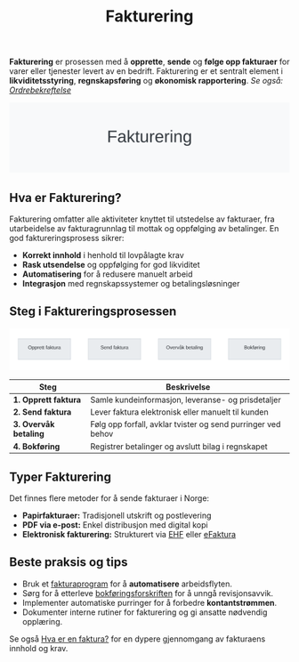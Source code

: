 ﻿---
title: "Fakturering"
seoTitle: "Fakturering"
description: '**Fakturering** er prosessen med å **opprette**, **sende** og **følge opp fakturaer** for varer eller tjenester levert av en bedrift. Fakturering er et sentra...'
---

**Fakturering** er prosessen med å **opprette**, **sende** og **følge opp fakturaer** for varer eller tjenester levert av en bedrift. Fakturering er et sentralt element i **likviditetsstyring**, **regnskapsføring** og **økonomisk rapportering**.
*Se også: [Ordrebekreftelse](/blogs/regnskap/ordrebekreftelse "Ordrebekreftelse i Regnskap: Komplett Guide til Ordrebekreftelser")*  

![Fakturering Oversikt](fakturering-image.svg)

## Hva er Fakturering?

Fakturering omfatter alle aktiviteter knyttet til utstedelse av fakturaer, fra utarbeidelse av fakturagrunnlag til mottak og oppfølging av betalinger. En god faktureringsprosess sikrer:

* **Korrekt innhold** i henhold til lovpålagte krav
* **Rask utsendelse** og oppfølging for god likviditet
* **Automatisering** for å redusere manuelt arbeid
* **Integrasjon** med regnskapssystemer og betalingsløsninger

## Steg i Faktureringsprosessen

![Fakturering Prosess](fakturering-process.svg)

| Steg | Beskrivelse |
|------|-------------|
| **1. Opprett faktura** | Samle kundeinformasjon, leveranse- og prisdetaljer |
| **2. Send faktura** | Lever faktura elektronisk eller manuelt til kunden |
| **3. Overvåk betaling** | Følg opp forfall, avklar tvister og send purringer ved behov |
| **4. Bokføring** | Registrer betalinger og avslutt bilag i regnskapet |

## Typer Fakturering

Det finnes flere metoder for å sende fakturaer i Norge:

* **Papirfakturaer:** Tradisjonell utskrift og postlevering
* **PDF via e-post:** Enkel distribusjon med digital kopi
* **Elektronisk fakturering:** Strukturert via [EHF](/blogs/regnskap/hva-er-ehf "Hva er EHF? Komplett Guide til Elektronisk Handelsformat i Norge") eller [eFaktura](/blogs/regnskap/hva-er-efaktura "Hva er eFaktura? Komplett Guide til Elektronisk Fakturering i Norge")

## Beste praksis og tips

* Bruk et [fakturaprogram](/blogs/regnskap/fakturaprogram "Fakturaprogram: Komplett Guide til Digital Fakturering og Økonomistyring") for å **automatisere** arbeidsflyten.
* Sørg for å etterleve [bokføringsforskriften](/blogs/regnskap/hva-er-bokforingsforskriften "Hva er Bokføringsforskriften? Guide til Bokføringskrav i Norge") for å unngå revisjonsavvik.
* Implementer automatiske purringer for å forbedre **kontantstrømmen**.
* Dokumenter interne rutiner for fakturering og gi ansatte nødvendig opplæring.

Se også [Hva er en faktura?](/blogs/regnskap/hva-er-en-faktura "Hva er en Faktura? En Guide til Norske Fakturakrav") for en dypere gjennomgang av fakturaens innhold og krav.












